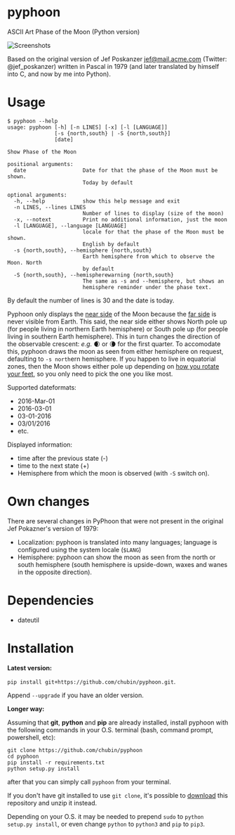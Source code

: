 # pyphoon
ASCII Art Phase of the Moon (Python version)

![Screenshots](http://igor.chub.in/pyphoon/screenshot.png)

Based on the original version of Jef Poskanzer <jef@mail.acme.com> (Twitter: @jef_poskanzer) 
written in Pascal in 1979 (and later translated by himself into C, and now by me into Python).

# Usage

~~~~
$ pyphoon --help
usage: pyphoon [-h] [-n LINES] [-x] [-l [LANGUAGE]]
               [-s {north,south} | -S {north,south}]
               [date]

Show Phase of the Moon

positional arguments:
  date                  Date for that the phase of the Moon must be shown.
                        Today by default

optional arguments:
  -h, --help            show this help message and exit
  -n LINES, --lines LINES
                        Number of lines to display (size of the moon)
  -x, --notext          Print no additional information, just the moon
  -l [LANGUAGE], --language [LANGUAGE]
                        locale for that the phase of the Moon must be shown.
                        English by default
  -s {north,south}, --hemisphere {north,south}
                        Earth hemisphere from which to observe the Moon. North 
						by default
  -S {north,south}, --hemispherewarning {north,south}
                        The same as -s and --hemisphere, but shows an
                        hemisphere reminder under the phase text.
~~~~

By default the number of lines is 30 and the date is today.

Pyphoon only displays the [near side](https://en.wikipedia.org/wiki/Near_side_of_the_Moon) of the Moon
because the [far side](https://en.wikipedia.org/wiki/Far_side_of_the_Moon) is never visible from Earth.
This said, the near side either shows North pole up
(for people living in northern Earth hemisphere)
or South pole up
(for people living in southern Earth hemisphere).
This in turn changes the direction of the observable crescent:
*e.g.* 🌒 or 🌘 for the first quarter.
To accomodate this, pyphoon draws the moon as seen from either hemisphere on request,
defaulting to `-s north`ern hemisphere.
If you happen to live in equatorial zones,
then the Moon shows either pole up
depending on [how you rotate your feet](https://www.unicode.org/L2/L2017/17304-moon-var.pdf),
so you only need to pick the one you like most. 

Supported dateformats:

* 2016-Mar-01
* 2016-03-01
* 03-01-2016
* 03/01/2016
* etc.

Displayed information:

* time after the previous state (-)
* time to the next state (+)
* Hemisphere from which the moon is observed (with `-S` switch on).

# Own changes

There are several changes in PyPhoon that were not present in the original Jef Pokazner's version of 1979:

* Localization: pyphoon is translated into many languages; language is configured using the system locale (`$LANG`)
* Hemisphere: pyphoon can show the moon as seen from the north or south hemisphere (south hemisphere is upside-down, waxes and wanes in the opposite direction).

# Dependencies

* dateutil

# Installation

**Latest version:**

`pip install git+https://github.com/chubin/pyphoon.git`. 

Append `--upgrade` if you have an older version.


**Longer way:**

Assuming that **git**, **python** and **pip** are already installed,
install pyphoon with the following commands in your O.S. terminal (bash, command prompt, powershell, etc):

```
git clone https://github.com/chubin/pyphoon
cd pyphoon
pip install -r requirements.txt
python setup.py install
```



after that you can simply call `pyphoon` from your terminal.

If you don't have git installed to use `git clone`, it's possible to [download](https://github.com/chubin/pyphoon/archive/master.zip) this repository and unzip it instead.

Depending on your O.S. it may be needed to prepend `sudo` to `python setup.py install`, 
or even change `python` to `python3` and `pip` to `pip3`. 
